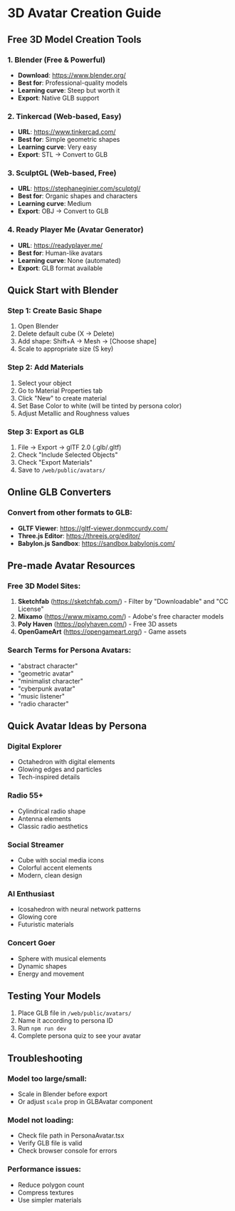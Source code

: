 # 3D Avatar Creation Guide

## Free 3D Model Creation Tools

### 1. **Blender (Free & Powerful)**
- **Download**: https://www.blender.org/
- **Best for**: Professional-quality models
- **Learning curve**: Steep but worth it
- **Export**: Native GLB support

### 2. **Tinkercad (Web-based, Easy)**
- **URL**: https://www.tinkercad.com/
- **Best for**: Simple geometric shapes
- **Learning curve**: Very easy
- **Export**: STL → Convert to GLB

### 3. **SculptGL (Web-based, Free)**
- **URL**: https://stephaneginier.com/sculptgl/
- **Best for**: Organic shapes and characters
- **Learning curve**: Medium
- **Export**: OBJ → Convert to GLB

### 4. **Ready Player Me (Avatar Generator)**
- **URL**: https://readyplayer.me/
- **Best for**: Human-like avatars
- **Learning curve**: None (automated)
- **Export**: GLB format available

## Quick Start with Blender

### Step 1: Create Basic Shape
1. Open Blender
2. Delete default cube (X → Delete)
3. Add shape: Shift+A → Mesh → [Choose shape]
4. Scale to appropriate size (S key)

### Step 2: Add Materials
1. Select your object
2. Go to Material Properties tab
3. Click "New" to create material
4. Set Base Color to white (will be tinted by persona color)
5. Adjust Metallic and Roughness values

### Step 3: Export as GLB
1. File → Export → glTF 2.0 (.glb/.gltf)
2. Check "Include Selected Objects"
3. Check "Export Materials"
4. Save to `/web/public/avatars/`

## Online GLB Converters

### Convert from other formats to GLB:
- **GLTF Viewer**: https://gltf-viewer.donmccurdy.com/
- **Three.js Editor**: https://threejs.org/editor/
- **Babylon.js Sandbox**: https://sandbox.babylonjs.com/

## Pre-made Avatar Resources

### Free 3D Model Sites:
1. **Sketchfab** (https://sketchfab.com/) - Filter by "Downloadable" and "CC License"
2. **Mixamo** (https://www.mixamo.com/) - Adobe's free character models
3. **Poly Haven** (https://polyhaven.com/) - Free 3D assets
4. **OpenGameArt** (https://opengameart.org/) - Game assets

### Search Terms for Persona Avatars:
- "abstract character"
- "geometric avatar"
- "minimalist character"
- "cyberpunk avatar"
- "music listener"
- "radio character"

## Quick Avatar Ideas by Persona

### Digital Explorer
- Octahedron with digital elements
- Glowing edges and particles
- Tech-inspired details

### Radio 55+
- Cylindrical radio shape
- Antenna elements
- Classic radio aesthetics

### Social Streamer
- Cube with social media icons
- Colorful accent elements
- Modern, clean design

### AI Enthusiast
- Icosahedron with neural network patterns
- Glowing core
- Futuristic materials

### Concert Goer
- Sphere with musical elements
- Dynamic shapes
- Energy and movement

## Testing Your Models

1. Place GLB file in `/web/public/avatars/`
2. Name it according to persona ID
3. Run `npm run dev`
4. Complete persona quiz to see your avatar

## Troubleshooting

### Model too large/small:
- Scale in Blender before export
- Or adjust `scale` prop in GLBAvatar component

### Model not loading:
- Check file path in PersonaAvatar.tsx
- Verify GLB file is valid
- Check browser console for errors

### Performance issues:
- Reduce polygon count
- Compress textures
- Use simpler materials
